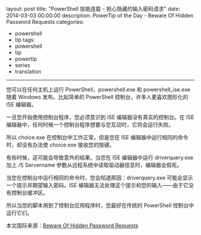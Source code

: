 ﻿layout: post
title: "PowerShell 技能连载 - 担心隐藏的输入密码请求"
date: 2014-03-03 00:00:00
description: PowerTip of the Day - Beware Of Hidden Password Requests
categories:
- powershell
- tip
tags:
- powershell
- tip
- powertip
- series
- translation
---
您可以在任何主机上运行 PowerShell，powershell.exe 和 powershell_ise.exe 随着 Windows 发布。比起简单的 PowerShell 控制台，许多人更喜欢图形化的 ISE 编辑器。

一旦您开始使用控制台程序，您必须意识到 ISE 编辑器没有真实的控制台。在 ISE 编辑器中，任何时候一个控制台程序想要与您互动时，它将会运行失败。

所以 choice.exe 在控制台中工作正常，但是您在 ISE 编辑器中运行相同的命令时，却没有办法使 choice.exe 接收您的按键。

有些时候，这可能会导致意外的结果。当您在 ISE 编辑器中运行 driverquery.exe 加上 /S Servername 参数从远程系统中读取驱动器信息时，编辑器会假死。

当您在控制台中运行相同的命令时，您会知道原因：driverquery.exe 可能会显示一个提示并期望输入密码。ISE 编辑器无法处理这个提示和您的输入——由于它没有控制台缓冲区。

所以当您的脚本用到了控制台应用程序时，您最好在传统的 PowerShell 控制台中运行它们。

<!--more-->
本文国际来源：[Beware Of Hidden Password Requests](http://powershell.com/cs/blogs/tips/archive/2014/03/03/beware-of-hidden-password-requests.aspx)
